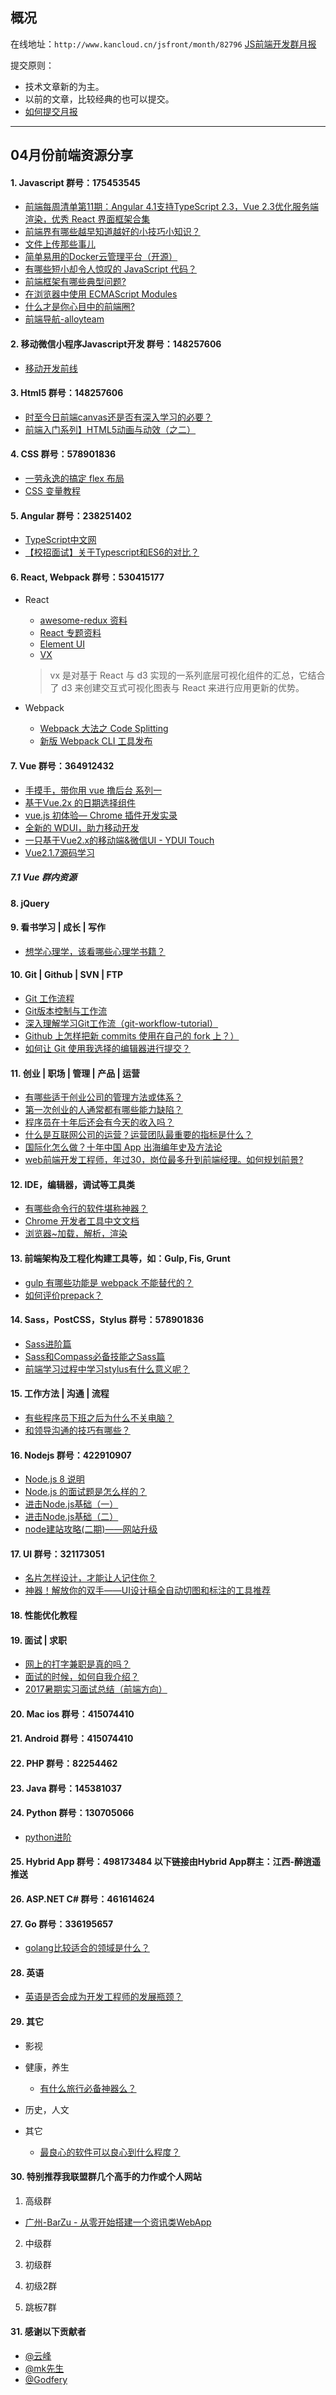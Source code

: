﻿## 概况

在线地址：`http://www.kancloud.cn/jsfront/month/82796` [JS前端开发群月报](http://www.kancloud.cn/jsfront/month/82796)


提交原则：

- 技术文章新的为主。
- 以前的文章，比较经典的也可以提交。
- [如何提交月报](http://www.kancloud.cn/jsfront/month/227309)

---


## 04月份前端资源分享
#### 1. Javascript   群号：175453545
- [前端每周清单第11期：Angular 4.1支持TypeScript 2.3，Vue 2.3优化服务端渲染，优秀 React 界面框架合集](https://zhuanlan.zhihu.com/p/26680027)
- [前端界有哪些越早知道越好的小技巧小知识？](https://www.zhihu.com/question/43687153)
- [文件上传那些事儿](https://www.qcloud.com/community/article/985614?fromSource=gwzcw.114059.114059.114059)
- [简单易用的Docker云管理平台（开源）](https://github.com/humpback/humpback)
- [有哪些短小却令人惊叹的 JavaScript 代码？](https://www.zhihu.com/question/46943112)
- [前端框架有哪些典型问题?](https://www.zhihu.com/question/59709444)
- [在浏览器中使用 ECMAScript Modules](https://zhuanlan.zhihu.com/p/26865999)
- [什么才是你心目中的前端圈?](https://www.zhihu.com/question/59758480)
- [前端导航-alloyteam](http://www.alloyteam.com/nav/)

#### 2. 移动微信小程序Javascript开发 群号：148257606
- [移动开发前线](https://zhuanlan.zhihu.com/bornmobile)

#### 3. Html5 群号：148257606
- [时至今日前端canvas还是否有深入学习的必要？](https://www.zhihu.com/question/59197508)
- [前端入门系列】HTML5动画与动效（之二）](https://zhuanlan.zhihu.com/p/26784042)

#### 4. CSS  群号：578901836
- [一劳永逸的搞定 flex 布局](https://juejin.im/post/58e3a5a0a0bb9f0069fc16bb)
- [CSS 变量教程](http://www.ruanyifeng.com/blog/2017/05/css-variables.html)

#### 5. Angular 群号：238251402
- [TypeScript中文网](https://www.tslang.cn/)
- [【校招面试】关于Typescript和ES6的对比？](https://www.zhihu.com/question/59375764)

#### 6. React, Webpack 群号：530415177
- React

  - [awesome-redux 资料](https://github.com/xgrommx/awesome-redux)
  - [React 专题资料](https://www.awesomes.cn/subject/react)
  - [Element UI](https://github.com/eleme/element-react)
  - [VX](https://github.com/hshoff/vx)
  > vx 是对基于 React 与 d3 实现的一系列底层可视化组件的汇总，它结合了 d3 来创建交互式可视化图表与 React 来进行应用更新的优势。

- Webpack

  - [Webpack 大法之 Code Splitting](https://zhuanlan.zhihu.com/p/26710831)
  - [新版 Webpack CLI 工具发布](https://medium.com/webpack/announcing-the-new-webpack-cli-75ce1d9b8663)
  

#### 7. Vue 群号：364912432
- [手摸手，带你用 vue 撸后台 系列一](https://juejin.im/post/59097cd7a22b9d0065fb61d2)
- [基于Vue.2x 的日期选择组件](https://github.com/watson-yan/vue-datepicker)
- [vue.js 初体验— Chrome 插件开发实录](https://www.qcloud.com/community/article/920462)
- [全新的 WDUI，助力移动开发](https://wdfe.github.io/wdui/#/)
- [一只基于Vue2.x的移动端&微信UI - YDUI Touch](http://vue.ydui.org/)
- [Vue2.1.7源码学习](http://hcysun.me/2017/03/03/Vue%E6%BA%90%E7%A0%81%E5%AD%A6%E4%B9%A0/)


##### 7.1 Vue 群内资源

#### 8. jQuery

#### 9. 看书学习 | 成长 | 写作
- [想学心理学，该看哪些心理学书籍？](https://www.zhihu.com/question/21218900)

#### 10. Git | Github | SVN | FTP
- [Git 工作流程](http://www.ruanyifeng.com/blog/2015/12/git-workflow.html)
- [Git版本控制与工作流](http://www.jianshu.com/p/67afe711c731)
- [深入理解学习Git工作流（git-workflow-tutorial）](https://segmentfault.com/a/1190000002918123)
- [Github 上怎样把新 commits 使用在自己的 fork 上？）](https://www.zhihu.com/question/20393785)
- [如何让 Git 使用我选择的编辑器进行提交？](http://stackoverflow.com/questions/2596805/how-do-i-make-git-use-the-editor-of-my-choice-for-commits)

#### 11. 创业 | 职场 | 管理 | 产品 | 运营
- [有哪些适于创业公司的管理方法或体系？](https://www.zhihu.com/question/19594148)
- [第一次创业的人通常都有哪些能力缺陷？](https://www.zhihu.com/question/19550389)
- [程序员在十年后还会有今天的收入吗？](https://www.zhihu.com/question/33767274)
- [什么是互联网公司的运营？运营团队最重要的指标是什么？](https://www.zhihu.com/question/19591117)
- [国际化怎么做？十年中国 App 出海编年史及方法论](https://zhuanlan.zhihu.com/p/26700846)
- [web前端开发工程师，年过30，岗位最多升到前端经理。如何规划前景?](https://www.zhihu.com/question/59568653)

#### 12. IDE，编辑器，调试等工具类
- [有哪些命令行的软件堪称神器？](https://www.zhihu.com/question/59227720)
- [Chrome 开发者工具中文文档](http://www.css88.com/doc/chrome-devtools/)
- [浏览器~加载，解析，渲染](http://www.jianshu.com/p/e141d1543143)

#### 13. 前端架构及工程化构建工具等，如：Gulp, Fis, Grunt
- [gulp 有哪些功能是 webpack 不能替代的？](https://www.zhihu.com/question/45536395)
- [如何评价prepack？](https://www.zhihu.com/question/59360593)

#### 14. Sass，PostCSS，Stylus  群号：578901836
- [Sass进阶篇](http://www.imooc.com/learn/436)
- [Sass和Compass必备技能之Sass篇](http://www.imooc.com/learn/364)
- [前端学习过程中学习stylus有什么意义呢？](https://www.zhihu.com/question/59648213)

#### 15. 工作方法 | 沟通 | 流程
- [有些程序员下班之后为什么不关电脑？](https://www.zhihu.com/question/59303310)
- [和领导沟通的技巧有哪些？](https://www.zhihu.com/question/20211937)

#### 16. Nodejs 群号：422910907
- [Node.js 8 说明](https://zhuanlan.zhihu.com/p/26680273)
- [Node.js 的面试题是怎么样的？](https://www.zhihu.com/question/24648388)
- [进击Node.js基础（一）](http://www.imooc.com/learn/348)
- [进击Node.js基础（二）](http://www.imooc.com/learn/637)
- [node建站攻略(二期)——网站升级](http://www.imooc.com/learn/197)

#### 17. UI 群号：321173051
- [名片怎样设计，才能让人记住你？](https://www.zhihu.com/question/26638117)
- [神器！解放你的双手——UI设计稿全自动切图和标注的工具推荐](https://github.com/jawil/blog/issues/11)

#### 18. 性能优化教程

#### 19. 面试 | 求职
- [网上的打字兼职是真的吗？](https://www.zhihu.com/question/22905894/)
- [面试的时候，如何自我介绍？](https://www.zhihu.com/question/19603341)
- [2017暑期实习面试总结（前端方向）](http://ovenzeze.coding.me/summer-intership-interview-experience/)

#### 20. Mac ios 群号：415074410

#### 21. Android 群号：415074410

#### 22. PHP 群号：82254462

#### 23. Java 群号：145381037

#### 24. Python 群号：130705066
- [python进阶](http://www.imooc.com/learn/317)

#### 25. Hybrid App 群号：498173484 以下链接由Hybrid App群主：江西-醉逍遥推送

#### 26. ASP.NET C# 群号：461614624

#### 27. Go 群号：336195657
- [golang比较适合的领域是什么？](https://www.zhihu.com/question/57404512)

#### 28. 英语
- [英语是否会成为开发工程师的发展瓶颈？](https://www.zhihu.com/question/55998388)

#### 29. 其它

- 影视



- 健康，养生

    - [有什么旅行必备神器么？](https://www.zhihu.com/question/30173127)

- 历史，人文


- 其它

    - [最良心的软件可以良心到什么程度？](https://www.zhihu.com/question/52157612)


#### 30. 特别推荐我联盟群几个高手的力作或个人网站

1. 高级群

- [广州-BarZu - 从零开始搭建一个资讯类WebApp](https://github.com/chjtx/JTaro-Tutorial)

2. 中级群

3. 初级群

4. 初级2群


5. 跳板7群


#### 31. 感谢以下贡献者
- [@云峰](https://github.com/wuyunfeng8)
- [@mk先生](http://mk.doufuf.com/)
- [@Godfery](https://github.com/hiyangguo)
